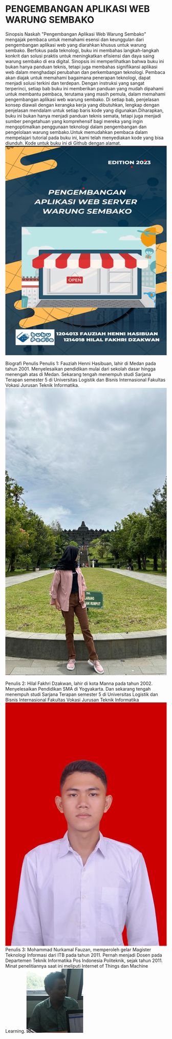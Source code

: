 # PENGEMBANGAN APLIKASI WEB WARUNG SEMBAKO

Sinopsis Naskah
"Pengembangan Aplikasi Web Warung Sembako" mengajak pembaca untuk memahami esensi dan keunggulan dari pengembangan aplikasi web yang diarahkan khusus untuk warung sembako. Berfokus pada teknologi, buku ini membahas langkah-langkah konkrit dan solusi praktis untuk meningkatkan efisiensi dan daya saing warung sembako di era digital. Sinopsis ini memperlihatkan bahwa buku ini bukan hanya panduan teknis, tetapi juga membahas signifikansi aplikasi web dalam menghadapi perubahan dan perkembangan teknologi. Pembaca akan diajak untuk memahami bagaimana penerapan teknologi, dapat menjadi solusi terkini dan terdepan. Dengan instruksi yang sangat terperinci, setiap bab buku ini memberikan panduan yang mudah dipahami untuk membantu pembaca, terutama yang masih pemula, dalam memahami pengembangan aplikasi web warung sembako. Di setiap bab, penjelasan konsep diawali dengan kerangka kerja yang dibutuhkan, lengkap dengan penjelasan mendalam untuk setiap baris kode yang digunakan.Diharapkan, buku ini bukan hanya menjadi panduan teknis semata, tetapi juga menjadi sumber pengetahuan yang komprehensif bagi mereka yang ingin mengoptimalkan penggunaan teknologi dalam pengembangan dan pengelolaan warung sembako.Untuk memudahkan pembaca dalam mempelajari tutorial pada buku ini, kami telah menyediakan kode yang bisa diunduh. Kode untuk buku ini di Github dengan alamat.
![Alt text](<images/cover depan buku.png>)

Biografi Penulis 
Penulis 1: Fauziah Henni Hasibuan, lahir di Medan pada tahun 2001. Menyelesaikan pendidikan mulai dari sekolah dasar hingga menengah atas di Medan. Sekarang tengah menempuh studi Sarjana Terapan semester 5 di Universitas Logistik dan Bisnis Internasional Fakultas Vokasi Jurusan Teknik Informatika.
![Alt text](<images/penulis 1.jpeg>)

Penulis 2: Hilal Fakhri Dzakwan, lahir di kota Manna pada tahun 2002. Menyelesaikan Pendidikan SMA di Yogyakarta. Dan sekarang tengah menempuh studi Sarjana Terapan semester 5 di Universitas Logistik dan Bisnis Internasional Fakultas Vokasi Jurusan Teknik Informatika
![Alt text](images/penulis.jpeg)
Penulis 3: Mohammad Nurkamal Fauzan, memperoleh gelar Magister Teknologi Informasi dari ITB pada tahun 2011. Pernah menjadi Dosen pada Departemen Teknik Informatika Pos Indonesia Politeknik, sejak tahun 2011. Minat penelitiannya saat ini meliputi Internet of Things dan Machine Learning.
![Alt text](<images/pak kamal.png>)